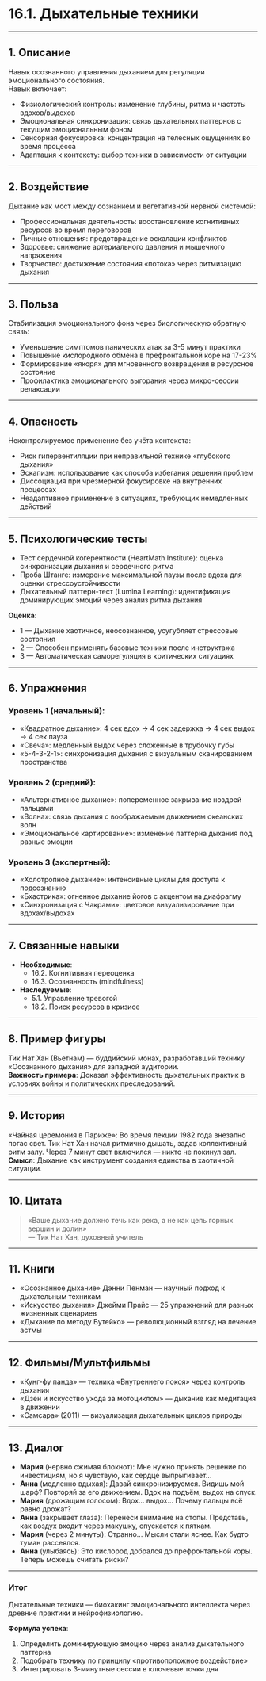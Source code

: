 # 16.1. Дыхательные техники

---

## 1. Описание
Навык осознанного управления дыханием для регуляции эмоционального состояния.  
Навык включает:  
- Физиологический контроль: изменение глубины, ритма и частоты вдохов/выдохов  
- Эмоциональная синхронизация: связь дыхательных паттернов с текущим эмоциональным фоном  
- Сенсорная фокусировка: концентрация на телесных ощущениях во время процесса  
- Адаптация к контексту: выбор техники в зависимости от ситуации  

---

## 2. Воздействие  
Дыхание как мост между сознанием и вегетативной нервной системой:  
- Профессиональная деятельность: восстановление когнитивных ресурсов во время переговоров  
- Личные отношения: предотвращение эскалации конфликтов  
- Здоровье: снижение артериального давления и мышечного напряжения  
- Творчество: достижение состояния «потока» через ритмизацию дыхания  

---

## 3. Польза  
Стабилизация эмоционального фона через биологическую обратную связь:  
- Уменьшение симптомов панических атак за 3-5 минут практики  
- Повышение кислородного обмена в префронтальной коре на 17-23%  
- Формирование «якоря» для мгновенного возвращения в ресурсное состояние  
- Профилактика эмоционального выгорания через микро-сессии релаксации  

---

## 4. Опасность  
Неконтролируемое применение без учёта контекста:  
- Риск гипервентиляции при неправильной технике «глубокого дыхания»  
- Эскапизм: использование как способа избегания решения проблем  
- Диссоциация при чрезмерной фокусировке на внутренних процессах  
- Неадаптивное применение в ситуациях, требующих немедленных действий  

---

## 5. Психологические тесты  
- Тест сердечной когерентности (HeartMath Institute): оценка синхронизации дыхания и сердечного ритма  
- Проба Штанге: измерение максимальной паузы после вдоха для оценки стрессоустойчивости  
- Дыхательный паттерн-тест (Lumina Learning): идентификация доминирующих эмоций через анализ ритма дыхания  

**Оценка**:  
- 1 — Дыхание хаотичное, неосознанное, усугубляет стрессовые состояния  
- 2 — Способен применять базовые техники после инструктажа  
- 3 — Автоматическая саморегуляция в критических ситуациях  

---

## 6. Упражнения  

### Уровень 1 (начальный):  
- «Квадратное дыхание»: 4 сек вдох → 4 сек задержка → 4 сек выдох → 4 сек пауза  
- «Свеча»: медленный выдох через сложенные в трубочку губы  
- «5-4-3-2-1»: синхронизация дыхания с визуальным сканированием пространства  

### Уровень 2 (средний):  
- «Альтернативное дыхание»: попеременное закрывание ноздрей пальцами  
- «Волна»: связь дыхания с воображаемым движением океанских волн  
- «Эмоциональное картирование»: изменение паттерна дыхания под разные эмоции  

### Уровень 3 (экспертный):  
- «Холотропное дыхание»: интенсивные циклы для доступа к подсознанию  
- «Бхастрика»: огненное дыхание йогов с акцентом на диафрагму  
- «Синхронизация с Чакрами»: цветовое визуализирование при вдохах/выдохах  

---

## 7. Связанные навыки  
- **Необходимые**:  
  - 16.2. Когнитивная переоценка  
  - 16.3. Осознанность (mindfulness)  
- **Наследуемые**:  
  - 5.1. Управление тревогой  
  - 18.2. Поиск ресурсов в кризисе  

---

## 8. Пример фигуры  
Тик Нат Хан (Вьетнам) — буддийский монах, разработавший технику «Осознанного дыхания» для западной аудитории.  
**Важность примера**: Доказал эффективность дыхательных практик в условиях войны и политических преследований.  

---

## 9. История  
«Чайная церемония в Париже»: Во время лекции 1982 года внезапно погас свет. Тик Нат Хан начал ритмично дышать, задав коллективный ритм залу. Через 7 минут свет включился — никто не покинул зал.  
**Смысл**: Дыхание как инструмент создания единства в хаотичной ситуации.  

---

## 10. Цитата  
> «Ваше дыхание должно течь как река, а не как цепь горных вершин и долин»  
> — Тик Нат Хан, духовный учитель  

---

## 11. Книги  
- «Осознанное дыхание» Дэнни Пенман — научный подход к дыхательным техникам  
- «Искусство дыхания» Джейми Прайс — 25 упражнений для разных жизненных сценариев  
- «Дыхание по методу Бутейко» — революционный взгляд на лечение астмы  

---

## 12. Фильмы/Мультфильмы  
- «Кунг-фу панда» — техника «Внутреннего покоя» через контроль дыхания  
- «Дзен и искусство ухода за мотоциклом» — дыхание как медитация в движении  
- «Самсара» (2011) — визуализация дыхательных циклов природы  

---

## 13. Диалог  
- **Мария** (нервно сжимая блокнот): Мне нужно принять решение по инвестициям, но я чувствую, как сердце выпрыгивает...  
- **Анна** (медленно вдыхая): Давай синхронизируемся. Видишь мой шарф? Повторяй за его движением. Вдох на подъём, выдох на спуск.  
- **Мария** (дрожащим голосом): Вдох... выдох... Почему пальцы всё равно дрожат?  
- **Анна** (закрывает глаза): Перенеси внимание на стопы. Представь, как воздух входит через макушку, опускается к пяткам.  
- **Мария** (через 2 минуты): Странно... Мысли стали яснее. Как будто туман рассеялся.  
- **Анна** (улыбаясь): Это кислород добрался до префронтальной коры. Теперь можешь считать риски?  

---

### **Итог**  
Дыхательные техники — биохакинг эмоционального интеллекта через древние практики и нейрофизиологию.  

**Формула успеха**:  
1. Определить доминирующую эмоцию через анализ дыхательного паттерна  
2. Подобрать технику по принципу «противоположное воздействие»  
3. Интегрировать 3-минутные сессии в ключевые точки дня  